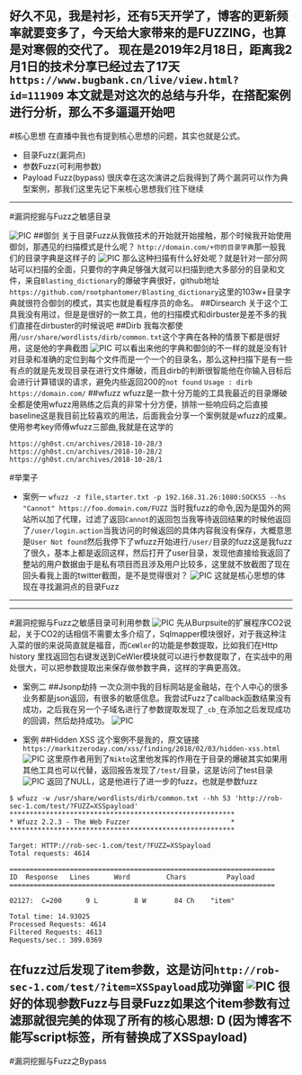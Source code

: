 好久不见，我是衬衫，还有5天开学了，博客的更新频率就要变多了，今天给大家带来的是FUZZING，也算是对寒假的交代了。
现在是2019年2月18日，距离我2月1日的技术分享已经过去了17天
`https://www.bugbank.cn/live/view.html?id=111909`
本文就是对这次的总结与升华，在搭配案例进行分析，那么不多逼逼开始吧
---

#核心思想
在直播中我也有提到核心思想的问题，其实也就是公式。
- 目录Fuzz(漏洞点)
- 参数Fuzz(可利用参数)
- Payload Fuzz(bypass)
很庆幸在这次演讲之后我得到了两个漏洞可以作为典型案例，那我们这里先记下来核心思想我们往下继续
---
#漏洞挖掘与Fuzz之敏感目录

![PIC](http://c1h2e1.oss-cn-qingdao.aliyuncs.com/image/Fuzz/fuzz1.png)
##御剑
关于目录Fuzz从我做技术的开始就开始接触，那个时候我开始使用御剑，那遇见的扫描模式是什么呢？
`http://domain.com/+你的目录字典`那一般我们的目录字典是这样子的
![PIC](http://c1h2e1.oss-cn-qingdao.aliyuncs.com/image/Fuzz/fuzz2.png)
那么这种扫描有什么好处呢？就是针对一部分网站可以扫描的全面，只要你的字典足够强大就可以扫描到绝大多部分的目录和文件，来自`Blasting_dictionary`的爆破字典很好，github地址`https://github.com/rootphantomer/Blasting_dictionary`这里的103w+目录字典就很符合御剑的模式，其实也就是看程序员的命名。
##Dirsearch
关于这个工具我没有用过，但是是很好的一款工具，他的扫描模式和dirbuster是差不多的我们直接在dirbuster的时候说吧
##Dirb
我每次都使用`/usr/share/wordlists/dirb/common.txt`这个字典在各种的情景下都是很好用，这是他的字典截图
![PIC](http://c1h2e1.oss-cn-qingdao.aliyuncs.com/image/Fuzz/fuzz3.png)
可以看出来他的字典和御剑的不一样的就是没有针对目录和准确的定位到每个文件而是一个一个的目录名，那么这种扫描下是有一些有点的就是先发现目录在进行文件爆破，而且dirb的判断很智能他在你输入目标后会进行计算错误的请求，避免内些返回200的`not found`
`Usage : dirb https://domain.com/`
##wfuzz
wfuzz是一款十分万能的工具我最近的目录爆破全都是使用wfuzz用熟练之后真的非常十分方便，排除一些响应码之后直接baseline这是我目前比较喜欢的用法，后面我会分享一个案例就是wfuzz的成果。
使用参考key师傅wfuzz三部曲,我就是在这学的
```
https://gh0st.cn/archives/2018-10-28/3
https://gh0st.cn/archives/2018-10-28/2
https://gh0st.cn/archives/2018-10-28/1
```
#举栗子
- 案例一
`wfuzz -z file,starter.txt -p 192.168.31.26:1080:SOCKS5 --hs "Cannot" https://foo.domain.com/FUZZ`
当时我fuzz的命令,因为是国外的网站所以加了代理，过滤了返回`Cannot`的返回包当我等待返回结果的时候他返回了`/user/login.action`当我访问的时候返回的具体内容我没有保存，大概意思是`User Not found`然后我停下了wfuzz开始进行`/user/`目录的fuzz这是我fuzz了很久，基本上都是返回这样，然后打开了user目录，发现他直接给我返回了整站的用户数据由于是私有项目而且涉及用户比较多，这里就不放截图了现在回头看我上面的twitter截图，是不是觉得很对？
![PIC](http://c1h2e1.oss-cn-qingdao.aliyuncs.com/image/Fuzz/fuzz1.png)
这就是核心思想的体现在寻找漏洞点的目录Fuzz

---


---

#漏洞挖掘与Fuzz之敏感目录可利用参数
![PIC](http://c1h2e1.oss-cn-qingdao.aliyuncs.com/image/Fuzz/fuzz7.png)
先从Burpsuite的扩展程序CO2说起，关于CO2的话相信不需要太多介绍了，Sqlmapper模块很好，对于我这种注入菜的很的来说简直就是福音，而`CeWler`的功能是参数提取，比如我们在Http history 里找返回包右键发送到CeWler模块就可以进行参数提取了，在实战中的用处很大，可以把参数提取出来保存做参数字典，这样的字典更高效。

- 案例二
##Jsonp劫持
一次众测中我的目标网站是金融站，在个人中心的很多业务都是json返回，有很多的敏感信息。我尝试Fuzz了callback函数结果没有成功，之后我在另一个子域名进行了参数提取发现了`_cb_`在添加之后发现成功的回调，然后劫持成功。
![PIC](http://c1h2e1.oss-cn-qingdao.aliyuncs.com/image/Fuzz/fuzz8.png)

- 案例
##Hidden XSS
这个案例不是我的，原文链接`https://markitzeroday.com/xss/finding/2018/02/03/hidden-xss.html`
![PIC](http://c1h2e1.oss-cn-qingdao.aliyuncs.com/image/Fuzz/fuzz4.png)
这里原作者用到了`Nikto`这里他发挥的作用在于目录的爆破其实如果用其他工具也可以代替，返回报告发现了`/test/`目录，这是访问了test目录
![PIC](http://c1h2e1.oss-cn-qingdao.aliyuncs.com/image/Fuzz/fuzz5.png)
返回了NULL，这是他进行了进一步的fuzz，也就是参数fuzz
```
$ wfuzz -w /usr/share/wordlists/dirb/common.txt --hh 53 'http://rob-sec-1.com/test/?FUZZ=XSSpayload'
********************************************************
* Wfuzz 2.2.3 - The Web Fuzzer                         *
********************************************************

Target: HTTP://rob-sec-1.com/test/?FUZZ=XSSpayload
Total requests: 4614

==================================================================
ID	Response   Lines      Word         Chars          Payload    
==================================================================

02127:  C=200      9 L	       8 W	     84 Ch	  "item"

Total time: 14.93025
Processed Requests: 4614
Filtered Requests: 4613
Requests/sec.: 309.0369
```

在fuzz过后发现了item参数，这是访问`http://rob-sec-1.com/test/?item=XSSpayload`成功弹窗
![PIC](http://c1h2e1.oss-cn-qingdao.aliyuncs.com/image/Fuzz/fuzz6.png)
很好的体现参数Fuzz与目录Fuzz如果这个item参数有过滤那就很完美的体现了所有的核心思想: D
(因为博客不能写script标签，所有替换成了XSSpayload)
---

#漏洞挖掘与Fuzz之Bypass
